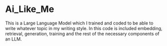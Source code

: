 # Ai_Like_Me

This is a Large Language Model which I trained and coded to be able to write whatever topic in my writing style. In this code is included embedding, retrieval, generation, training and the rest of the necessary components of an LLM.


